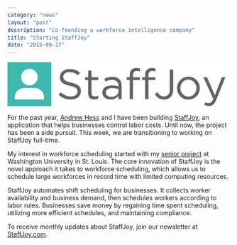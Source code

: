```yaml
---
category: "news"
layout: "post"
description: "Co-founding a workforce intelligence company"
title: "Starting StaffJoy"
date: "2015-09-17"
---
```


<a href="https://www.staffjoy.com"><img src="/images/staffjoy.png" alt="StaffJoy" class="staffjoy-logo"/></a>

For the past year, [Andrew Hess](http://andhess.com) and I have been building [StaffJoy](https://www.staffjoy.com), an application that helps businesses control labor costs. Until now, the project has been a side pursuit. This week, we are transitioning to working on StaffJoy full-time.

My interest in workforce scheduling started with my [senior project](http://scheduling.philipithomas.com) at Washington University in St. Louis. The core innovation of StaffJoy is the novel approach it takes to workforce scheduling, which allows us to schedule large workforces in record time with limited computing resources.

StaffJoy automates shift scheduling for businesses. It collects worker availability and business demand, then schedules workers according to labor rules. Businesses save money by regaining time spent scheduling, utilizing more efficient schedules, and maintaining compliance.

To receive monthly updates about StaffJoy, join our newsletter at [StaffJoy.com](https://www.staffjoy.com).
